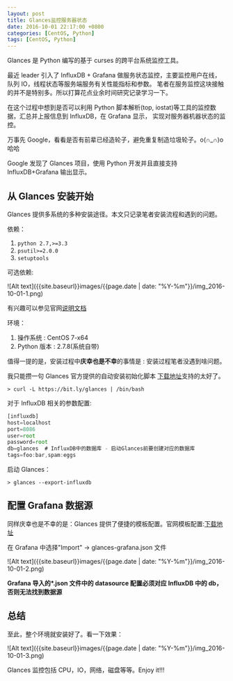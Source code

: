 ```yaml
---
layout: post
title: Glances监控服务器状态
date: 2016-10-01 22:17:00 +0800
categories: [CentOS, Python]
tags: [CentOS, Python]
---
```


Glances 是 Python 编写的基于 curses 的跨平台系统监控工具。

最近 leader 引入了 InfluxDB + Grafana 做服务状态监控，主要监控用户在线，队列 IO，线程状态等服务端服务有关性能指标和参数。
笔者在服务监控这块接触的并不是特别多。所以打算花点业余时间研究记录学习一下。

在这个过程中想到是否可以利用 Python 脚本解析(top, iostat)等工具的监控数据，汇总并上报信息到 InfluxDB，在 Grafana 显示，
实现对服务器机器状态的监控。

万事先 Google，看看是否有前辈已经造轮子，避免重复制造垃圾轮子。o(∩_∩)o 哈哈

Google 发现了 Glances 项目，使用 Python 开发并且直接支持 InfluxDB+Grafana 输出显示。

## 从 Glances 安装开始

Glances 提供多系统的多种安装途径。本文只记录笔者安装流程和遇到的问题。

依赖：

1.  `python 2.7,>=3.3`
2.  `psutil>=2.0.0`
3.  `setuptools`

可选依赖:

![Alt text]({{site.baseurl}}images/{{page.date | date: "%Y-%m"}}/img_2016-10-01-1.png)

有兴趣可以参见官网[说明文档](https://github.com/nicolargo/glances)

环境：

1.  操作系统 : CentOS 7-x64
2.  Python 版本 : 2.7.8(系统自带)

值得一提的是，安装过程中**庆幸也是不幸**的事情是 : 安装过程笔者没遇到啥问题。

我只能攒一句 Glances 官方提供的自动安装初始化脚本 [下载地址](https://bit.ly/glances)支持的太好了。

```shell
> curl -L https://bit.ly/glances | /bin/bash
```

对于 InfluxDB 相关的参数配置:

```javascript
[influxdb]
host=localhost
port=8086
user=root
password=root
db=glances  # InfluxDB中的数据库 - 启动Glances前要创建对应的数据库
tags=foo:bar,spam:eggs
```

启动 Glances：

```shell
> glances --export-influxdb
```

## 配置 Grafana 数据源

同样庆幸也是不幸的是：Glances 提供了便捷的模板配置。官网模板配置:[下载地址](https://github.com/nicolargo/glances/blob/master/conf/glances-grafana.json)

在 Grafana 中选择"Import" -> glances-grafana.json 文件

![Alt text]({{site.baseurl}}images/{{page.date | date: "%Y-%m"}}/img_2016-10-01-2.png)

**Grafana 导入的\*.json 文件中的 datasource 配置必须对应 InfluxDB 中的 db，否则无法找到数据源**

## 总结

至此，整个环境就安装好了。看一下效果：

![Alt text]({{site.baseurl}}images/{{page.date | date: "%Y-%m"}}/img_2016-10-01-3.png)

Glances 监控包括 CPU，IO，网络，磁盘等等。Enjoy it!!!
